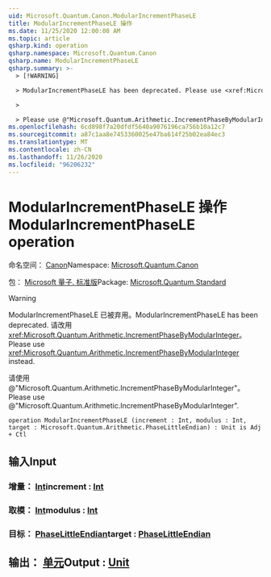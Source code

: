 ```yaml
---
uid: Microsoft.Quantum.Canon.ModularIncrementPhaseLE
title: ModularIncrementPhaseLE 操作
ms.date: 11/25/2020 12:00:00 AM
ms.topic: article
qsharp.kind: operation
qsharp.namespace: Microsoft.Quantum.Canon
qsharp.name: ModularIncrementPhaseLE
qsharp.summary: >-
  > [!WARNING]

  > ModularIncrementPhaseLE has been deprecated. Please use <xref:Microsoft.Quantum.Arithmetic.IncrementPhaseByModularInteger> instead.

  >

  > Please use @"Microsoft.Quantum.Arithmetic.IncrementPhaseByModularInteger".
ms.openlocfilehash: 6cd898f7a20dfdf5640a9076196ca756b10a12c7
ms.sourcegitcommit: a87c1aa8e7453360025e47ba614f25b02ea84ec3
ms.translationtype: MT
ms.contentlocale: zh-CN
ms.lasthandoff: 11/26/2020
ms.locfileid: "96206232"
---
```

# <a name="modularincrementphasele-operation"></a><span data-ttu-id="0ef5b-102">ModularIncrementPhaseLE 操作</span><span class="sxs-lookup"><span data-stu-id="0ef5b-102">ModularIncrementPhaseLE operation</span></span>

<span data-ttu-id="0ef5b-103">命名空间： [Canon](xref:Microsoft.Quantum.Canon)</span><span class="sxs-lookup"><span data-stu-id="0ef5b-103">Namespace: [Microsoft.Quantum.Canon](xref:Microsoft.Quantum.Canon)</span></span>

<span data-ttu-id="0ef5b-104">包： [Microsoft 量子. 标准版](https://nuget.org/packages/Microsoft.Quantum.Standard)</span><span class="sxs-lookup"><span data-stu-id="0ef5b-104">Package: [Microsoft.Quantum.Standard](https://nuget.org/packages/Microsoft.Quantum.Standard)</span></span>


> [!WARNING]
> <span data-ttu-id="0ef5b-105">ModularIncrementPhaseLE 已被弃用。</span><span class="sxs-lookup"><span data-stu-id="0ef5b-105">ModularIncrementPhaseLE has been deprecated.</span></span> <span data-ttu-id="0ef5b-106">请改用 <xref:Microsoft.Quantum.Arithmetic.IncrementPhaseByModularInteger>。</span><span class="sxs-lookup"><span data-stu-id="0ef5b-106">Please use <xref:Microsoft.Quantum.Arithmetic.IncrementPhaseByModularInteger> instead.</span></span>
>
> <span data-ttu-id="0ef5b-107">请使用 @"Microsoft.Quantum.Arithmetic.IncrementPhaseByModularInteger"。</span><span class="sxs-lookup"><span data-stu-id="0ef5b-107">Please use @"Microsoft.Quantum.Arithmetic.IncrementPhaseByModularInteger".</span></span>



```qsharp
operation ModularIncrementPhaseLE (increment : Int, modulus : Int, target : Microsoft.Quantum.Arithmetic.PhaseLittleEndian) : Unit is Adj + Ctl
```


## <a name="input"></a><span data-ttu-id="0ef5b-108">输入</span><span class="sxs-lookup"><span data-stu-id="0ef5b-108">Input</span></span>

### <a name="increment--int"></a><span data-ttu-id="0ef5b-109">增量： [Int](xref:microsoft.quantum.lang-ref.int)</span><span class="sxs-lookup"><span data-stu-id="0ef5b-109">increment : [Int](xref:microsoft.quantum.lang-ref.int)</span></span>




### <a name="modulus--int"></a><span data-ttu-id="0ef5b-110">取模： [Int](xref:microsoft.quantum.lang-ref.int)</span><span class="sxs-lookup"><span data-stu-id="0ef5b-110">modulus : [Int](xref:microsoft.quantum.lang-ref.int)</span></span>




### <a name="target--phaselittleendian"></a><span data-ttu-id="0ef5b-111">目标： [PhaseLittleEndian](xref:Microsoft.Quantum.Arithmetic.PhaseLittleEndian)</span><span class="sxs-lookup"><span data-stu-id="0ef5b-111">target : [PhaseLittleEndian](xref:Microsoft.Quantum.Arithmetic.PhaseLittleEndian)</span></span>





## <a name="output--unit"></a><span data-ttu-id="0ef5b-112">输出： [单元](xref:microsoft.quantum.lang-ref.unit)</span><span class="sxs-lookup"><span data-stu-id="0ef5b-112">Output : [Unit](xref:microsoft.quantum.lang-ref.unit)</span></span>

